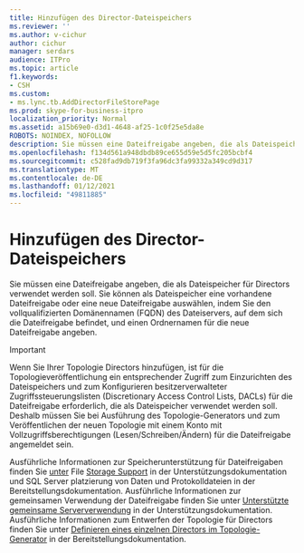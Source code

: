 ```yaml
---
title: Hinzufügen des Director-Dateispeichers
ms.reviewer: ''
ms.author: v-cichur
author: cichur
manager: serdars
audience: ITPro
ms.topic: article
f1.keywords:
- CSH
ms.custom:
- ms.lync.tb.AddDirectorFileStorePage
ms.prod: skype-for-business-itpro
localization_priority: Normal
ms.assetid: a15b69e0-d3d1-4648-af25-1c0f25e5da8e
ROBOTS: NOINDEX, NOFOLLOW
description: Sie müssen eine Dateifreigabe angeben, die als Dateispeicher für Directors verwendet werden soll. Sie können als Dateispeicher eine vorhandene Dateifreigabe oder eine neue Dateifreigabe auswählen, indem Sie den vollqualifizierten Domänennamen (FQDN) des Dateiservers, auf dem sich die Dateifreigabe befindet, und einen Ordnernamen für die neue Dateifreigabe angeben.
ms.openlocfilehash: f134d561a948dbdb89ce655d59e5d5fc205bcbf4
ms.sourcegitcommit: c528fad9db719f3fa96dc3fa99332a349cd9d317
ms.translationtype: MT
ms.contentlocale: de-DE
ms.lasthandoff: 01/12/2021
ms.locfileid: "49811885"
---
```

# <a name="add-director-file-store"></a>Hinzufügen des Director-Dateispeichers

Sie müssen eine Dateifreigabe angeben, die als Dateispeicher für Directors verwendet werden soll. Sie können als Dateispeicher eine vorhandene Dateifreigabe oder eine neue Dateifreigabe auswählen, indem Sie den vollqualifizierten Domänennamen (FQDN) des Dateiservers, auf dem sich die Dateifreigabe befindet, und einen Ordnernamen für die neue Dateifreigabe angeben.

> [!IMPORTANT]
> Wenn Sie Ihrer Topologie Directors hinzufügen, ist für die Topologieveröffentlichung ein entsprechender Zugriff zum Einzurichten des Dateispeichers und zum Konfigurieren besitzerverwalteter Zugriffssteuerungslisten (Discretionary Access Control Lists, DACLs) für die Dateifreigabe erforderlich, die als Dateispeicher verwendet werden soll. Deshalb müssen Sie bei Ausführung des Topologie-Generators und zum Veröffentlichen der neuen Topologie mit einem Konto mit Vollzugriffsberechtigungen (Lesen/Schreiben/Ändern) für die Dateifreigabe angemeldet sein.

Ausführliche Informationen zur Speicherunterstützung für Dateifreigaben finden Sie [unter](https://technet.microsoft.com/library/67aa525b-8aa3-474f-827e-8e1d4697f30f.aspx) File [Storage Support](https://technet.microsoft.com/library/ed66430d-3c19-4267-938c-956a51005073.aspx) in der Unterstützungsdokumentation und SQL Server platzierung von Daten und Protokolldateien in der Bereitstellungsdokumentation. Ausführliche Informationen zur gemeinsamen Verwendung der Dateifreigabe finden Sie unter [Unterstützte gemeinsame Serververwendung](https://technet.microsoft.com/library/3be990a1-5485-4b83-b73f-947ac97821f9.aspx) in der Unterstützungsdokumentation. Ausführliche Informationen zum Entwerfen der Topologie für Directors finden Sie unter [Definieren eines einzelnen Directors im Topologie-Generator](https://technet.microsoft.com/library/8e9a659d-23b0-401d-b296-59c7df414d49.aspx) in der Bereitstellungsdokumentation.


